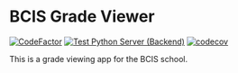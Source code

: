 # BCIS Grade Viewer
[![CodeFactor](https://www.codefactor.io/repository/github/parinz/bcisgradeviewer-app/badge)](https://www.codefactor.io/repository/github/parinz/bcisgradeviewer-app)
[![Test Python Server (Backend)](https://github.com/Parinz/BCISGradeViewer-app/actions/workflows/tests.yml/badge.svg?branch=development)](https://github.com/Parinz/BCISGradeViewer-app/actions/workflows/tests.yml)
[![codecov](https://codecov.io/gh/Parinz/BCISGradeViewer-app/branch/development/graph/badge.svg?token=W0KS4ZYOGJ)](https://codecov.io/gh/Parinz/BCISGradeViewer-app)

This is a grade viewing app for the BCIS school.
